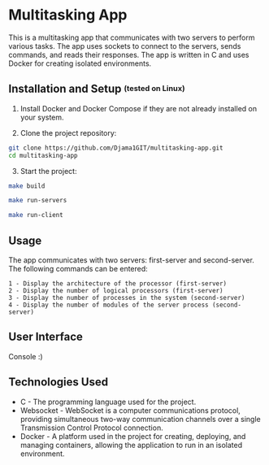 # Multitasking App

This is a multitasking app that communicates with two servers to perform various tasks. The app uses sockets to connect to the servers, sends commands, and reads their responses. The app is written in C and uses Docker for creating isolated environments.

## Installation and Setup <sup><sub>(tested on Linux)</sub></sup>

1. Install Docker and Docker Compose if they are not already installed on your system.

2. Clone the project repository:

```bash
git clone https://github.com/Djama1GIT/multitasking-app.git
cd multitasking-app
```
3. Start the project:

```bash
make build
```

```bash
make run-servers
```

```bash
make run-client
```

## Usage

The app communicates with two servers: first-server and second-server. The following commands can be entered:

    1 - Display the architecture of the processor (first-server)
    2 - Display the number of logical processors (first-server)
    3 - Display the number of processes in the system (second-server)
    4 - Display the number of modules of the server process (second-server)

## User Interface

Console :)

## Technologies Used

- C - The programming language used for the project.
- Websocket - WebSocket is a computer communications protocol, providing simultaneous two-way communication channels over a single Transmission Control Protocol connection.
- Docker - A platform used in the project for creating, deploying, and managing containers, allowing the application to run in an isolated environment.
